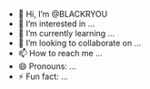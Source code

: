 - 👋 Hi, I’m @BLACKRYOU
- 👀 I’m interested in ...
- 🌱 I’m currently learning ...
- 💞️ I’m looking to collaborate on ...
- 📫 How to reach me ...
- 😄 Pronouns: ...
- ⚡ Fun fact: ...

<!---
BLACKRYOU/BLACKRYOU is a ✨ special ✨ repository because its `README.md` (this file) appears on your GitHub profile.
You can click the Preview link to take a look at your changes.
--->
